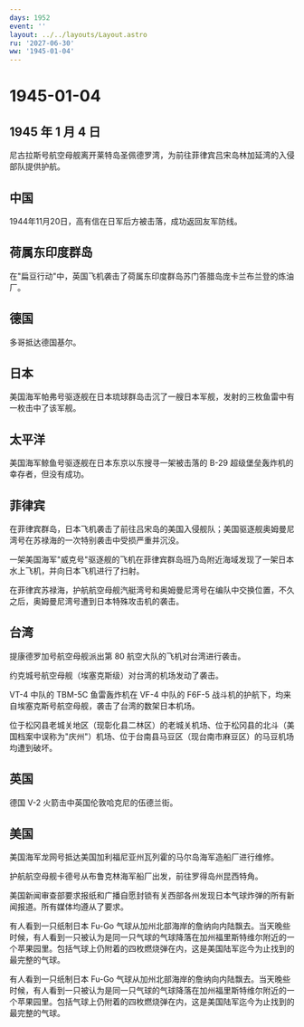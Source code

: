 ```yaml
---
days: 1952
event: ''
layout: ../../layouts/Layout.astro
ru: '2027-06-30'
ww: '1945-01-04'
---
```


# 1945-01-04

## 1945 年 1 月 4 日

尼古拉斯号航空母舰离开莱特岛圣佩德罗湾，为前往菲律宾吕宋岛林加延湾的入侵部队提供护航。

## 中国

1944年11月20日，高有信在日军后方被击落，成功返回友军防线。

## 荷属东印度群岛

在"扁豆行动"中，英国飞机袭击了荷属东印度群岛苏门答腊岛庞卡兰布兰登的炼油厂。

## 德国

多哥抵达德国基尔。

## 日本

美国海军帕弗号驱逐舰在日本琉球群岛击沉了一艘日本军舰，发射的三枚鱼雷中有一枚击中了该军舰。

## 太平洋

美国海军鲸鱼号驱逐舰在日本东京以东搜寻一架被击落的 B-29
超级堡垒轰炸机的幸存者，但没有成功。

## 菲律宾

在菲律宾群岛，日本飞机袭击了前往吕宋岛的美国入侵舰队；美国驱逐舰奥姆曼尼湾号在苏禄海的一次特别袭击中受损严重并沉没。

一架美国海军"威克号"驱逐舰的飞机在菲律宾群岛班乃岛附近海域发现了一架日本水上飞机，并向日本飞机进行了扫射。

在菲律宾苏禄海，护航航空母舰汽艇湾号和奥姆曼尼湾号在编队中交换位置，不久之后，奥姆曼尼湾号遭到日本特殊攻击机的袭击。

## 台湾

提康德罗加号航空母舰派出第 80 航空大队的飞机对台湾进行袭击。

约克城号航空母舰（埃塞克斯级）对台湾的机场发动了袭击。

VT-4 中队的 TBM-5C 鱼雷轰炸机在 VF-4 中队的 F6F-5
战斗机的护航下，均来自埃塞克斯号航空母舰，袭击了台湾的数架日本机场。

位于松冈县老城关地区（现彰化县二林区）的老城关机场、位于松冈县的北斗（美国档案中误称为"庆州"）机场、位于台南县马豆区（现台南市麻豆区）的马豆机场均遭到破坏。

## 英国

德国 V-2 火箭击中英国伦敦哈克尼的伍德兰街。

## 美国

美国海军龙网号抵达美国加利福尼亚州瓦列霍的马尔岛海军造船厂进行维修。

护航航空母舰卡德号从布鲁克林海军船厂出发，前往罗得岛州昆西特角。

美国新闻审查部要求报纸和广播自愿封锁有关西部各州发现日本气球炸弹的所有新闻报道。所有媒体均遵从了要求。

有人看到一只纸制日本 Fu-Go
气球从加州北部海岸的詹纳向内陆飘去。当天晚些时候，有人看到一只被认为是同一只气球的气球降落在加州福里斯特维尔附近的一个苹果园里。包括气球上仍附着的四枚燃烧弹在内，这是美国陆军迄今为止找到的最完整的气球。

有人看到一只纸制日本 Fu-Go
气球从加州北部海岸的詹纳向内陆飘去。当天晚些时候，有人看到一只被认为是同一只气球的气球降落在加州福里斯特维尔附近的一个苹果园里。包括气球上仍附着的四枚燃烧弹在内，这是美国陆军迄今为止找到的最完整的气球。